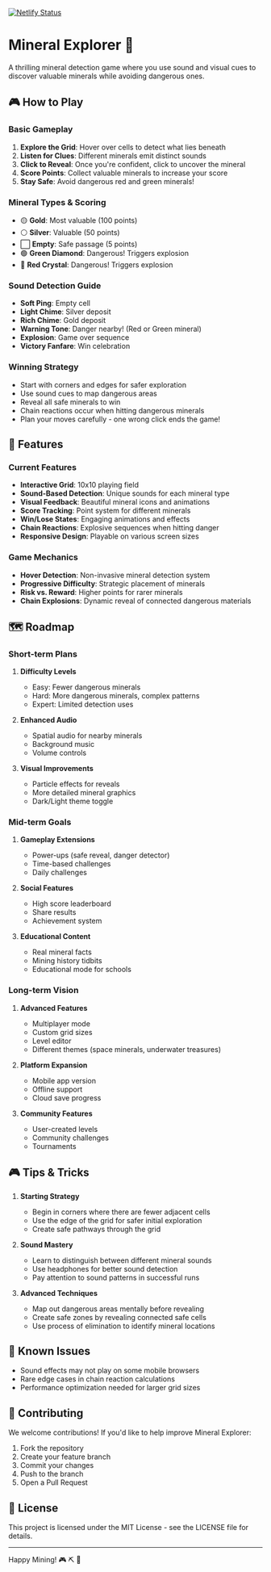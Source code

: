 [![Netlify Status](https://api.netlify.com/api/v1/badges/b4df91d6-1372-4382-9e1e-adde96f0c3ac/deploy-status)](https://app.netlify.com/sites/gembeatgamef/deploys)

# Mineral Explorer 💎

A thrilling mineral detection game where you use sound and visual cues to discover valuable minerals while avoiding dangerous ones.

## 🎮 How to Play

### Basic Gameplay
1. **Explore the Grid**: Hover over cells to detect what lies beneath
2. **Listen for Clues**: Different minerals emit distinct sounds
3. **Click to Reveal**: Once you're confident, click to uncover the mineral
4. **Score Points**: Collect valuable minerals to increase your score
5. **Stay Safe**: Avoid dangerous red and green minerals!

### Mineral Types & Scoring
- 🟡 **Gold**: Most valuable (100 points)
- ⚪ **Silver**: Valuable (50 points)
- ⬜ **Empty**: Safe passage (5 points)
- 🟢 **Green Diamond**: Dangerous! Triggers explosion
- 🔴 **Red Crystal**: Dangerous! Triggers explosion

### Sound Detection Guide
- **Soft Ping**: Empty cell
- **Light Chime**: Silver deposit
- **Rich Chime**: Gold deposit
- **Warning Tone**: Danger nearby! (Red or Green mineral)
- **Explosion**: Game over sequence
- **Victory Fanfare**: Win celebration

### Winning Strategy
- Start with corners and edges for safer exploration
- Use sound cues to map dangerous areas
- Reveal all safe minerals to win
- Chain reactions occur when hitting dangerous minerals
- Plan your moves carefully - one wrong click ends the game!

## 🎯 Features

### Current Features
- **Interactive Grid**: 10x10 playing field
- **Sound-Based Detection**: Unique sounds for each mineral type
- **Visual Feedback**: Beautiful mineral icons and animations
- **Score Tracking**: Point system for different minerals
- **Win/Lose States**: Engaging animations and effects
- **Chain Reactions**: Explosive sequences when hitting danger
- **Responsive Design**: Playable on various screen sizes

### Game Mechanics
- **Hover Detection**: Non-invasive mineral detection system
- **Progressive Difficulty**: Strategic placement of minerals
- **Risk vs. Reward**: Higher points for rarer minerals
- **Chain Explosions**: Dynamic reveal of connected dangerous materials

## 🗺️ Roadmap

### Short-term Plans
1. **Difficulty Levels**
   - Easy: Fewer dangerous minerals
   - Hard: More dangerous minerals, complex patterns
   - Expert: Limited detection uses

2. **Enhanced Audio**
   - Spatial audio for nearby minerals
   - Background music
   - Volume controls

3. **Visual Improvements**
   - Particle effects for reveals
   - More detailed mineral graphics
   - Dark/Light theme toggle

### Mid-term Goals
1. **Gameplay Extensions**
   - Power-ups (safe reveal, danger detector)
   - Time-based challenges
   - Daily challenges

2. **Social Features**
   - High score leaderboard
   - Share results
   - Achievement system

3. **Educational Content**
   - Real mineral facts
   - Mining history tidbits
   - Educational mode for schools

### Long-term Vision
1. **Advanced Features**
   - Multiplayer mode
   - Custom grid sizes
   - Level editor
   - Different themes (space minerals, underwater treasures)

2. **Platform Expansion**
   - Mobile app version
   - Offline support
   - Cloud save progress

3. **Community Features**
   - User-created levels
   - Community challenges
   - Tournaments

## 🎮 Tips & Tricks

1. **Starting Strategy**
   - Begin in corners where there are fewer adjacent cells
   - Use the edge of the grid for safer initial exploration
   - Create safe pathways through the grid

2. **Sound Mastery**
   - Learn to distinguish between different mineral sounds
   - Use headphones for better sound detection
   - Pay attention to sound patterns in successful runs

3. **Advanced Techniques**
   - Map out dangerous areas mentally before revealing
   - Create safe zones by revealing connected safe cells
   - Use process of elimination to identify mineral locations

## 🐛 Known Issues

- Sound effects may not play on some mobile browsers
- Rare edge cases in chain reaction calculations
- Performance optimization needed for larger grid sizes

## 🤝 Contributing

We welcome contributions! If you'd like to help improve Mineral Explorer:

1. Fork the repository
2. Create your feature branch
3. Commit your changes
4. Push to the branch
5. Open a Pull Request

## 📄 License

This project is licensed under the MIT License - see the LICENSE file for details.

---

Happy Mining! 🎮 ⛏️ 💎